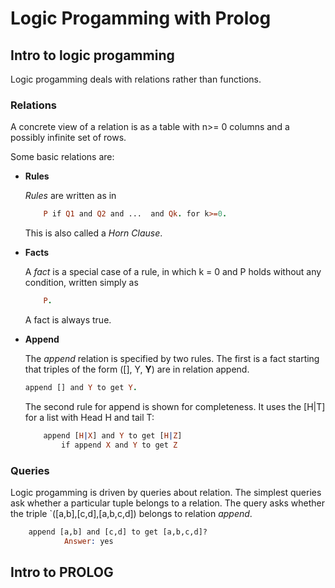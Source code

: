 # Logic Progamming with Prolog

## Intro to logic progamming

Logic progamming deals with relations rather than functions.

### **Relations**

A concrete view of a relation is as a table with n>= 0 columns and a possibly infinite set of rows.

Some basic relations are:

- **Rules**

    *Rules* are written as in

    ```prolog
        P if Q1 and Q2 and ...  and Qk. for k>=0.
    ```

    This is also called a *Horn Clause*.

- **Facts**

    A *fact* is a special case of a rule, in which k = 0 and P holds without any condition, written simply as

    ```prolog
        P.
    ```

    A fact is always true.

- **Append**

    The *append* relation is specified by two rules.
    The first is a fact starting that triples of the form ([], Y, **Y**) are in relation append.

    ```prolog
    append [] and Y to get Y.
    ```

    The second rule for append is shown for completeness. It uses the [H|T] for a list with Head H and tail T:

    ```prolog
        append [H|X] and Y to get [H|Z]
            if append X and Y to get Z
    ```

### **Queries**

Logic progamming is driven by queries about relation. The simplest queries ask whether a particular tuple belongs to a relation. The query
asks whether the triple `([a,b],[c,d],[a,b,c,d]) belongs to relation *append*.

```prolog
    append [a,b] and [c,d] to get [a,b,c,d]?
            Answer: yes
```

## Intro to **PROLOG**
